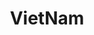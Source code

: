 ---
title: VietNam
crosslinks:
- autotldr
- aznidentity
- books
- hapas
- RedditVN
- LongDistance
- Drama
- TiengViet
- worldnews
- explainlikeimfive
- food
- Vietnamwarpics
- botpopularitybot
- Marvel
- bestof
- doctors
- ihavesex
- dating_advice
- Tokyo
- tmsbmeta
---